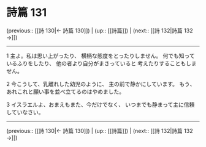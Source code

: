 # 詩篇 131

(previous:: [[詩 130|← 詩篇 130]]) | (up:: [[詩篇]]) | (next:: [[詩 132|詩篇 132 →]])

***


1 主よ。私は思い上がったり、 横柄な態度をとったりしません。 何でも知っているふりをしたり、 他の者より自分がまさっていると 考えたりすることもしません。 

2 今こうして、乳離れした幼児のように、 主の前で静かにしています。 もう、あれこれと願い事を並べ立てるのはやめました。 

3 イスラエルよ、おまえもまた、今だけでなく、 いつまでも静まって主に信頼していなさい。

***

(previous:: [[詩 130|← 詩篇 130]]) | (up:: [[詩篇]]) | (next:: [[詩 132|詩篇 132 →]])
